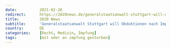 ```yaml
---
date:          2021-02-26
redirect:      https://2020news.de/generalstaatsanwalt-stuttgart-will-obduktionen-nach-impfungen-verhindern/
title:         2020 News
subtitle:      'Generalstaatsanwalt Stuttgart will Obduktionen nach Impfungen verhindern'
country:       DE
categories:    [Recht, Medizin, Impfung]
tags:          [mit oder an impfung gestorben]
---
```

